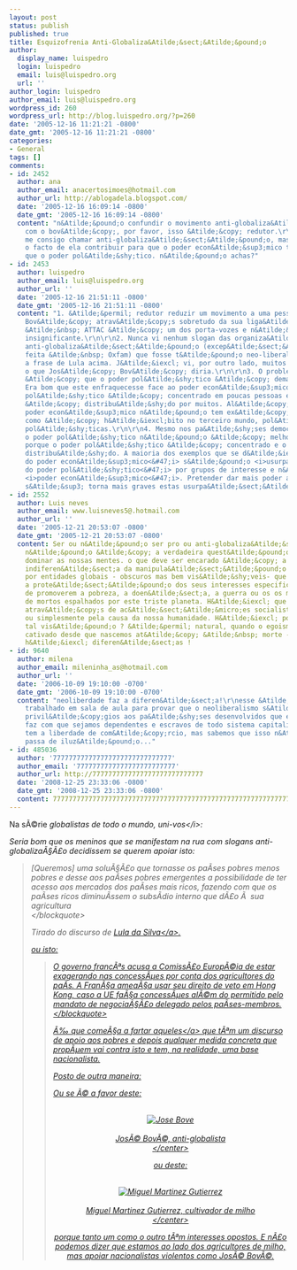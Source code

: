 ```yaml
---
layout: post
status: publish
published: true
title: Esquizofrenia Anti-Globaliza&Atilde;&sect;&Atilde;&pound;o
author:
  display_name: luispedro
  login: luispedro
  email: luis@luispedro.org
  url: ''
author_login: luispedro
author_email: luis@luispedro.org
wordpress_id: 260
wordpress_url: http://blog.luispedro.org/?p=260
date: '2005-12-16 11:21:21 -0800'
date_gmt: '2005-12-16 11:21:21 -0800'
categories:
- General
tags: []
comments:
- id: 2452
  author: ana
  author_email: anacertosimoes@hotmail.com
  author_url: http://ablogadela.blogspot.com/
  date: '2005-12-16 16:09:14 -0800'
  date_gmt: '2005-12-16 16:09:14 -0800'
  content: "n&Atilde;&pound;o confundir o movimento anti-globaliza&Atilde;&sect;&Atilde;&pound;o
    com o bov&Atilde;&copy;, por favor, isso &Atilde;&copy; redutor.\r\n\r\neu n&Atilde;&pound;o
    me consigo chamar anti-globaliza&Atilde;&sect;&Atilde;&pound;o, mas sim, sou contra
    o facto de ela contribuir para que o poder econ&Atilde;&sup3;mico tenha mais peso
    que o poder pol&Atilde;&shy;tico. n&Atilde;&pound;o achas?"
- id: 2453
  author: luispedro
  author_email: luis@luispedro.org
  author_url: ''
  date: '2005-12-16 21:51:11 -0800'
  date_gmt: '2005-12-16 21:51:11 -0800'
  content: "1. &Atilde;&permil; redutor reduzir um movimento a uma pessoa, mas o Jos&Atilde;&copy;
    Bov&Atilde;&copy; atrav&Atilde;&copy;s sobretudo da sua liga&Atilde;&sect;&Atilde;&pound;o
    &Atilde;&nbsp; ATTAC &Atilde;&copy; um dos porta-vozes e n&Atilde;&pound;o &Atilde;&copy;
    insignificante.\r\n\r\n2. Nunca vi nenhum slogan das organiza&Atilde;&sect;&Atilde;&micro;es
    anti-globaliza&Atilde;&sect;&Atilde;&pound;o (excep&Atilde;&sect;&Atilde;&pound;o
    feita &Atilde;&nbsp; Oxfam) que fosse t&Atilde;&pound;o neo-liberal como &Atilde;&copy;
    a frase de Lula acima. J&Atilde;&iexcl; vi, por outro lado, muitos slogans como
    o que Jos&Atilde;&copy; Bov&Atilde;&copy; diria.\r\n\r\n3. O problema de &Atilde;\x81frica
    &Atilde;&copy; que o poder pol&Atilde;&shy;tico &Atilde;&copy; demasiado forte.
    Era bom que este enfraquecesse face ao poder econ&Atilde;&sup3;mico porque o poder
    pol&Atilde;&shy;tico &Atilde;&copy; concentrado em poucas pessoas e o poder econ&Atilde;&sup3;mico
    &Atilde;&copy; distribu&Atilde;&shy;do por muitos. Al&Atilde;&copy;m de que o
    poder econ&Atilde;&sup3;mico n&Atilde;&pound;o tem ex&Atilde;&copy;rcitos nem,
    como &Atilde;&copy; h&Atilde;&iexcl;bito no terceiro mundo, pol&Atilde;&shy;cias
    pol&Atilde;&shy;ticas.\r\n\r\n4. Mesmo nos pa&Atilde;&shy;ses democr&Atilde;&iexcl;ticos,
    o poder pol&Atilde;&shy;tico n&Atilde;&pound;o &Atilde;&copy; melhor que o econ&Atilde;&sup3;mico
    porque o poder pol&Atilde;&shy;tico &Atilde;&copy; concentrado e o econ&Atilde;&sup3;mico
    distribu&Atilde;&shy;do. A maioria dos exemplos que se d&Atilde;&iexcl; de <i>abusos
    do poder econ&Atilde;&sup3;mico<&#47;i> s&Atilde;&pound;o <i>usurpa&Atilde;&sect;&Atilde;&pound;o
    do poder pol&Atilde;&shy;tico<&#47;i> por grupos de interesse e n&Atilde;&pound;o
    <i>poder econ&Atilde;&sup3;mico<&#47;i>. Pretender dar mais poder aos pol&Atilde;&shy;ticos
    s&Atilde;&sup3; torna mais graves estas usurpa&Atilde;&sect;&Atilde;&micro;es."
- id: 2552
  author: Luis neves
  author_email: www.luisneves5@.hotmail.com
  author_url: ''
  date: '2005-12-21 20:53:07 -0800'
  date_gmt: '2005-12-21 20:53:07 -0800'
  content: Ser ou n&Atilde;&pound;o ser pro ou anti-globaliza&Atilde;&sect;&Atilde;&pound;o
    n&Atilde;&pound;o &Atilde;&copy; a verdadeira quest&Atilde;&pound;o que tem de
    dominar as nossas mentes. o que deve ser encarado &Atilde;&copy; a progressiva
    indiferen&Atilde;&sect;a da manipula&Atilde;&sect;&Atilde;&pound;o dos indiv&Atilde;&shy;duos
    por entidades globais - obscuros mas bem vis&Atilde;&shy;veis- que somente visam
    a prote&Atilde;&sect;&Atilde;&pound;o dos seus interesses especificos, independentemente
    de promoverem a pobreza, a doen&Atilde;&sect;a, a guerra ou os os milh&Atilde;&micro;es
    de mortos espalhados por este triste planeta. H&Atilde;&iexcl; que reagir ! Seja
    atrav&Atilde;&copy;s de ac&Atilde;&sect;&Atilde;&micro;es socialistas, sociais-democratas
    ou simplesmente pela causa da nossa humanidade. H&Atilde;&iexcl; poucos a ter
    tal vis&Atilde;&pound;o ? &Atilde;&permil; natural, quando o egoismo doentio &Atilde;&copy;
    cativado desde que nascemos at&Atilde;&copy; &Atilde;&nbsp; morte - e mesmo aqui
    h&Atilde;&iexcl; diferen&Atilde;&sect;as !
- id: 9640
  author: milena
  author_email: mileninha_as@hotmail.com
  author_url: ''
  date: '2006-10-09 19:10:00 -0700'
  date_gmt: '2006-10-09 19:10:00 -0700'
  content: "neoliberdade faz a diferen&Atilde;&sect;a!\r\nesse &Atilde;&copy; um slogan
    trabalhado em sala de aula para provar que o neoliberalismo s&Atilde;&sup3; traz
    privil&Atilde;&copy;gios aos pa&Atilde;&shy;ses desenvolvidos que essa liberdade
    faz com que sejamos dependentes e escravos de todo sistema capitalista. Todos
    tem a liberdade de com&Atilde;&copy;rcio, mas sabemos que isso n&Atilde;&pound;o
    passa de iluz&Atilde;&pound;o..."
- id: 485036
  author: '777777777777777777777777777777'
  author_email: '7777777777777777777777777'
  author_url: http://7777777777777777777777777777
  date: '2008-12-25 23:33:06 -0800'
  date_gmt: '2008-12-25 23:33:06 -0800'
  content: 77777777777777777777777777777777777777777777777777777777777777777777777777777777777777777777777777777777777777777777777777777777777777777777777777777777777777777777777777777777777777777777777777777777777777777777777777777777777777777777777777777777777777777777scaner7777777777777777777777777777777777777777777777777777777777
---
```

<p>Na s&Atilde;&copy;rie <i>globalistas de todo o mundo, uni-vos<&#47;i>:</p>
<p>Seria bom que os meninos que se manifestam na rua com slogans anti-globaliza&Atilde;&sect;&Atilde;&pound;o decidissem se querem apoiar isto:</p>
<blockquote><p>
[Queremos] uma solu&Atilde;&sect;&Atilde;&pound;o que tornasse os pa&Atilde;&shy;ses pobres menos pobres e desse aos pa&Atilde;&shy;ses pobres emergentes a possibilidade de ter acesso aos mercados dos pa&Atilde;&shy;ses mais ricos, fazendo com que os pa&Atilde;&shy;ses ricos diminu&Atilde;&shy;ssem o subs&Atilde;&shy;dio interno que d&Atilde;&pound;o &Atilde;&nbsp; sua agricultura<br />
<&#47;blockquote></p>
<p>Tirado do discurso de <a href="http:&#47;&#47;oglobo.globo.com&#47;especiais&#47;exterior&#47;189585387.asp">Lula da Silva<&#47;a>.</p>
<p>ou isto:</p>
<blockquote><p>
O governo franc&Atilde;&ordf;s acusa a Comiss&Atilde;&pound;o Europ&Atilde;&copy;ia de estar exagerando nas concess&Atilde;&micro;es por conta dos agricultores do pa&Atilde;&shy;s. A Fran&Atilde;&sect;a amea&Atilde;&sect;a usar seu direito de veto em Hong Kong, caso a UE fa&Atilde;&sect;a concess&Atilde;&micro;es al&Atilde;&copy;m do permitido pelo mandato de negocia&Atilde;&sect;&Atilde;&pound;o delegado pelos pa&Atilde;&shy;ses-membros.<br />
<&#47;blockquote></p>
<p>&Atilde;&permil; que come&Atilde;&sect;a a fartar <a href="http:&#47;&#47;www.attac.org&#47;">aqueles<&#47;a> que t&Atilde;&ordf;m um discurso de apoio aos pobres e depois qualquer medida concreta que prop&Atilde;&micro;em vai contra isto e tem, na realidade, uma base nacionalista.</p>
<p>Posto de outra maneira:</p>
<p>Ou se &Atilde;&copy; a favor deste:</p>
<p><center><br />
<img src='http:&#47;&#47;blog.luispedro.org&#47;wp-content&#47;josebove.jpg' alt='Jose Bove' &#47;><br &#47;><br />
Jos&Atilde;&copy; Bov&Atilde;&copy;, anti-globalista<br />
<&#47;center></p>
<p>ou deste:</p>
<p><center><br />
<img src="http:&#47;&#47;blog.luispedro.org&#47;wp-content&#47;farmer_miguel_martinez_gutierrez_has_suffered_falling_maize_prices_because_of_unfair_trade_rules_martha_clarke_medium.jpg" alt='Miguel Martinez Gutierrez' &#47;><br &#47;><br />
Miguel Martinez Gutierrez, cultivador de milho<br />
<&#47;center></p>
<p>porque tanto um como o outro t&Atilde;&ordf;m interesses opostos. E n&Atilde;&pound;o podemos dizer que estamos ao lado dos agricultores de milho, mas apoiar nacionalistas violentos como Jos&Atilde;&copy; Bov&Atilde;&copy;.</p>
